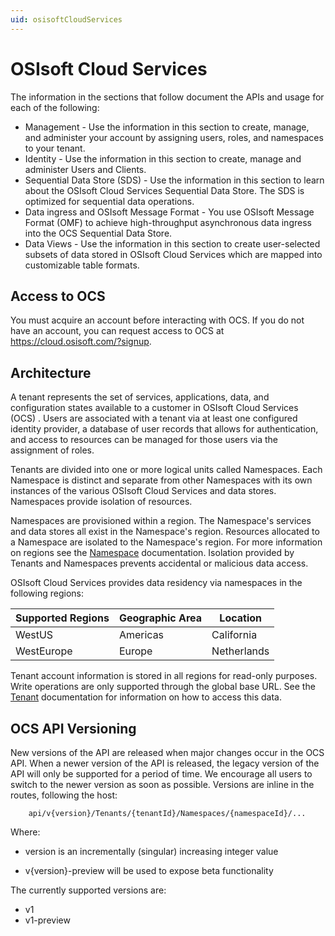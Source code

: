 ```yaml
---
uid: osisoftCloudServices
---
```


# OSIsoft Cloud Services

The information in the sections that follow document the APIs and usage for each of the following:

* Management - Use the information in this section to create, manage, and administer your account by assigning users, roles, and namespaces to your tenant.
* Identity - Use the information in this section to create, manage and administer Users and Clients.
* Sequential Data Store (SDS) - Use the information in this section to learn about the OSIsoft Cloud Services Sequential Data Store. The SDS is optimized for sequential data operations.
* Data ingress and OSIsoft Message Format - You use OSIsoft Message Format (OMF) to achieve high-throughput asynchronous data ingress into the OCS Sequential Data Store.
* Data Views - Use the information in this section to create user-selected subsets of data stored in OSIsoft Cloud Services which are mapped into customizable table formats.


## Access to OCS

You must acquire an account before interacting with OCS. If you do not have an account, you can request access to OCS at https://cloud.osisoft.com/?signup.


## Architecture

A tenant represents the set of services, applications, data, and configuration states available to a customer in OSIsoft Cloud Services (OCS) . Users are associated with a tenant via at least one configured identity provider, a database of user records that allows for authentication, and access to resources can be managed for those users via the assignment of roles. 

Tenants are divided into one or more logical units called Namespaces. Each Namespace is distinct and separate from 
other Namespaces with its own instances of the various OSIsoft Cloud Services and data stores. Namespaces provide isolation of resources. 

Namespaces are provisioned within a region. The Namespace's services and data stores all exist in the Namespace's region. Resources allocated to a Namespace are isolated to the Namespace's region. For more information on regions see the [Namespace](xref:AccountNamespace_1) documentation.  Isolation provided by Tenants and Namespaces prevents accidental or malicious data access. 

OSIsoft Cloud Services provides data residency via namespaces in the following regions:

| Supported Regions | Geographic Area | Location |
| --- | --- | ---  |
| WestUS | Americas | California |
| WestEurope | Europe | Netherlands |

Tenant account information is stored in all regions for read-only purposes. Write operations are only supported through the global base URL. See the [Tenant](xref:AccountTenant) documentation for information on how to access this data.


## OCS API Versioning

New versions of the API are released when major changes occur in the OCS API. When a newer version of the API is released, 
the legacy version of the API will only be supported for a period of time. We encourage all users to switch to the 
newer version as soon as possible. Versions are inline in the routes, following the host:
```text
    api/v{version}/Tenants/{tenantId}/Namespaces/{namespaceId}/...  
```
Where:  
* version is an incrementally (singular) increasing integer value 

* v{version}-preview will be used to expose beta functionality

The currently supported versions are:
* v1
* v1-preview
